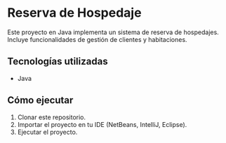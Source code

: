 # Reserva de Hospedaje

Este proyecto en Java implementa un sistema de reserva de hospedajes.  
Incluye funcionalidades de gestión de clientes y habitaciones.

## Tecnologías utilizadas
- Java

## Cómo ejecutar
1. Clonar este repositorio.
2. Importar el proyecto en tu IDE (NetBeans, IntelliJ, Eclipse).
4. Ejecutar el proyecto.
